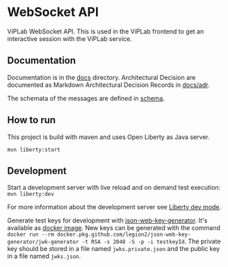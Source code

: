 # WebSocket API
ViPLab WebSocket API.
This is used in the ViPLab frontend to get an interactive session with the ViPLab service.

## Documentation
Documentation is in the [docs](docs) directory.
Architectural Decision are documented as Markdown Architectural Decision Records in [docs/adr](docs/adr).

The schemata of the messages are defined in [schema](schema).

## How to run
This project is build with maven and uses Open Liberty as Java server.

`mvn liberty:start`

## Development
Start a development server with live reload and on demand test execution:
`mvn liberty:dev`

For more information about the development server see [Liberty dev mode](https://github.com/OpenLiberty/ci.maven/blob/master/docs/dev.md).

Generate test keys for development with [json-web-key-generator](https://github.com/Legion2/json-web-key-generator).
It's available as [docker image](https://github.com/Legion2/json-web-key-generator/packages/47164).
New keys can be generated with the command `docker run --rm docker.pkg.github.com/legion2/json-web-key-generator/jwk-generator -t RSA -s 2048 -S -p -i testkeyId`.
The private key should be stored in a file named `jwks.private.json` and the public key in a file named `jwks.json`.